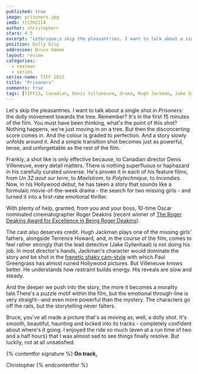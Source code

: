 ```yaml
---
published: true
image: prisoners.jpg
imdb: tt1392214
author: christopherr
stars: 4.5
excerpt: "Let&rsquo;s skip the pleasantries. I want to talk about a single shot in <em>Prisoners</em>: the dolly movement towards the tree. Remember? It&rsquo;s in the first 15 minutes of the film. You must have been thinking, what&rsquo;s the point of this shot? Nothing happens, we&rsquo;re just moving in on a tree. But then the disconcerting score comes in. And the colour is graded to perfection. And a story slowly unfolds around it. And a simple transition shot becomes just as powerful, tense, and unforgettable as the rest of the film."
position: Dolly Grip
addressee: Bruce Hamme
layout: review
categories:
  - reviews
  - series
series-name: TIFF 2013
title: "Prisoners"
comments: true
tags: [TIFF13, Canadian, Denis Villeneuve, drama, Hugh Jackman, Jake Gyllenhaal, Letters, Oscars 2014, Premiere, Prisoners, suspense, thriller, TIFF]
---
```

Let's skip the pleasantries. I want to talk about a single shot in _Prisoners_: the dolly movement towards the tree. Remember? It's in the first 15 minutes of the film. You must have been thinking, what's the point of this shot? Nothing happens, we're just moving in on a tree. But then the disconcerting score comes in. And the colour is graded to perfection. And a story slowly unfolds around it. And a simple transition shot becomes just as powerful, tense, and unforgettable as the rest of the film.

Frankly, a shot like is only effective because, to Canadian director Denis Villeneuve, every detail matters. There is nothing superfluous or haphazard in his carefully curated universe. He's proven it in each of his feature films, from _Un 32 aout sur terre_, to _Maelstrom_, to _Polytechnique_, to _Incendies_.  Now, in his Hollywood debut, he has taken a story that sounds like a formulaic movie-of-the-week drama - the search for two missing girls - and turned it into a first-rate emotional thriller.

With plenty of help, granted, from you and your boss, 10-time Oscar nominated cinematographer Roger Deakins (recent winner of [The Roger Deakins Award for Excellence in Being Roger Deakins][1]).

   [1]: /content/2012/12/21/2012-silver-stamps.html

The cast also deserves credit. Hugh Jackman plays one of the missing girls' fathers, alongside Terrence Howard, and, in the course of the film, comes to feel rather strongly that the lead detective (Jake Gyllenhaal) is not doing his job. In most director's hands, Jackman's character would dominate the story and be shot in the [frenetic shaky cam-style][2] with which Paul Greengrass has almost ruined Hollywood pictures. But Villeneuve knows better. He understands how restraint builds energy. His reveals are slow and steady.

   [2]: /content/2013/6/19/world-war-z.html

And the deeper we push into the story, the more it becomes a morality tale.There's a puzzle motif within the film, but the emotional through-line is very straight--and even more powerful than the mystery. The characters go off the rails, but the storytelling never falters.

Bruce, you've all made a picture that's as moving as, well, a dolly shot. It's smooth, beautiful, haunting and locked into its tracks - completely confident about where's it going. I enjoyed the ride so much (even at a run time of two and a half hours) that I was almost sad to see things finally resolve. But luckily, not at all unsatisfied.

{% contentfor signature %}
**On track,**

Christopher
{% endcontentfor %}